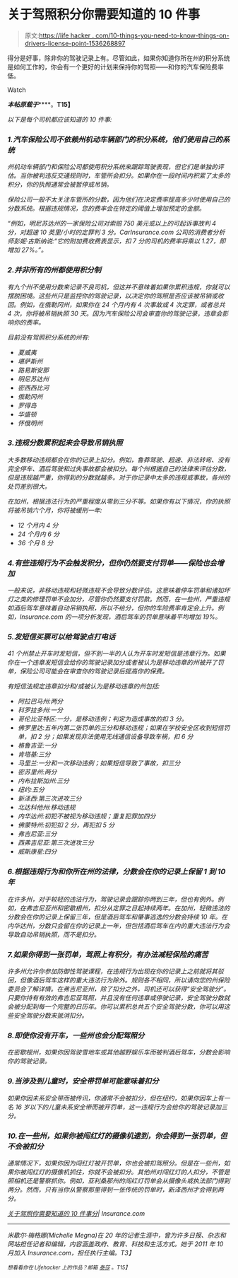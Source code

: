 # 关于驾照积分你需要知道的 10 件事

> 原文:[https://life hacker . com/10-things-you-need-to-know-things-on-drivers-license-point-1536268897](https://lifehacker.com/10-things-you-need-to-know-about-drivers-license-point-1536268897)

得分是好事，除非你的驾驶记录上有。尽管如此，如果你知道你所在州的积分系统是如何工作的，你会有一个更好的计划来保持你的驾照——和你的汽车保险费率低。

Watch

***本帖原载于***[](http://www.insurance.com/auto-insurance/auto-insurance-basics/10-things-you-need-to-know-about-drivers-license-points.html?WT.qs_osrc=HAC)****。**T15】**

*以下是每个司机都应该知道的 10 件事:*

### *1.汽车保险公司不依赖州机动车辆部门的积分系统，他们使用自己的系统*

*州机动车辆部门和保险公司都使用积分系统来跟踪驾驶表现，但它们是单独的评估。当你被判违反交通规则时，车管所会扣分。如果你在一段时间内积累了太多的积分，你的执照通常会被暂停或吊销。*

*保险公司一般不太关注车管所的分数，因为他们在决定费率提高多少时使用自己的分数系统。根据违规情况，您的费率会在特定的阈值上增加预定的金额。*

*“例如，明尼苏达州的一家保险公司对索赔 750 美元或以上的可起诉事故判 4 分，对超速 10 英里/小时的定罪判 3 分。CarInsurance.com 公司的消费者分析师彭妮·古斯纳说:“它的附加费收费表显示，扣 7 分的司机的费率将乘以 1.27，即增加 27%。”。*

### *2.并非所有的州都使用积分制*

*有九个州不使用分数来记录不良司机，但这并不意味着如果你累积违规，你就可以摆脱困境。这些州只是监控你的驾驶记录，以决定你的驾照是否应该被吊销或收回。例如，在俄勒冈州，如果你在 24 个月内有 4 次事故或 4 次定罪，或者总共 4 次，你将被吊销执照 30 天。因为汽车保险公司会审查你的驾驶记录，违章会影响你的费率。*

*目前没有驾照积分系统的州有:*

*   *夏威夷*
*   *堪萨斯州*
*   *路易斯安那*
*   *明尼苏达州*
*   *密西西比河*
*   *俄勒冈州*
*   *罗得岛*
*   *华盛顿*
*   *怀俄明州*

### *3.违规分数累积起来会导致吊销执照*

*大多数移动违规都会在你的记录上扣分。例如，鲁莽驾驶、超速、非法转弯、没有完全停车、酒后驾驶和过失事故都会被扣分。每个州根据自己的法律来评估分数，但是违规越严重，你得到的分数就越多。对于你记录中太多的违规或事故，各州的处罚差别很大。*

*在加州，根据违法行为的严重程度从零到三分不等。如果你有以下情况，你的执照将被吊销六个月，你将被缓刑一年:*

*   *12 个月内 4 分*
*   *24 个月内 6 分*
*   *36 个月 8 分*

### *4.有些违规行为不会触发积分，但你仍然要支付罚单——保险也会增加*

*一般来说，非移动违规和轻微违规不会导致分数评估。这意味着停车罚单和诸如坏灯之类的修理罚单不会加分，尽管你仍然要支付罚款。然而，在一些州，严重违规如酒后驾车意味着自动吊销执照，所以不给分，但你的车险费率肯定会上升。例如，Insurance.com 的一项分析发现，酒后驾车的罚单意味着平均增加 19%。*

### *5.发短信买票可以给驾驶点打电话*

*41 个州禁止开车时发短信，但不到一半的人认为开车时发短信是违章行为。如果你在一个违章发短信会给你的驾驶记录加分或者被认为是移动违章的州被开了罚单，保险公司可能会在审查你的驾驶记录后提高你的保费。*

*有短信法规定违章扣分和/或被认为是移动违章的州包括:*

*   *阿拉巴马州:两分*
*   *科罗拉多州:一分*
*   *哥伦比亚特区:一分，是移动违例；判定为造成事故的扣 3 分。*
*   *佛罗里达:五年内第二张罚单的三分和移动违规；如果在学校安全区收到短信罚单，扣 2 分；如果发现非法使用无线通信设备导致车祸，扣 6 分*
*   *格鲁吉亚:一分*
*   *肯塔基:三分*
*   *马里兰:一分和一次移动违例；如果短信导致了事故，扣三分*
*   *密苏里州:两分*
*   *内布拉斯加州:三分*
*   *纽约:五分*
*   *新泽西:第三次进攻三分*
*   *北达科他州:移动违规*
*   *内华达州:初犯不被视为移动违规；重复犯罪加四分*
*   *佛蒙特州:初犯扣 2 分，再犯扣 5 分*
*   *弗吉尼亚:三分*
*   *西弗吉尼亚:第三次进攻三分*
*   *威斯康星:四分*

### *6.根据违规行为和你所在州的法律，分数会在你的记录上保留 1 到 10 年*

*在许多州，对于较轻的违法行为，驾驶记录会跟踪你两到三年，但也有例外。例如，在弗吉尼亚州和密歇根州，扣分从定罪之日起持续两年。在加州，轻微违法的分数会在你的记录上保留三年，但是酒后驾车和肇事逃逸的分数会持续 10 年。在内华达州，分数只会留在你的记录上一年，但包括酒后驾车在内的重大违法行为会导致自动吊销执照，而不是扣分。*

### *7.如果你得到一张罚单，驾照上有积分，有办法减轻保险的痛苦*

*许多州允许你参加防御性驾驶课程，在违规行为出现在你的记录上之前就将其驳回，但像酒后驾车这样的重大违法行为除外。规则各不相同，所以请向您的州保险委员会了解详情。在弗吉尼亚州，除了扣分之外，司机还可以获得“安全驾驶分”。只要你持有有效的弗吉尼亚驾照，并且没有任何违章或停驶记录，安全驾驶分数就会被分配到每一个完整的日历年。你可以累积总共五个安全驾驶分数，你可以用这些安全驾驶分数来抵消扣分。*

### *8.即使你没有开车，一些州也会分配驾照分*

*在密歇根州，如果你因驾驶雪地车或其他越野娱乐车而被判酒后驾车，分数会影响你的驾驶记录。*

### *9.当涉及到儿童时，安全带罚单可能意味着扣分*

*如果你因未系安全带而被传讯，你通常不会被扣分，但在纽约，如果你因车上有一名 16 岁以下的儿童未系安全带而被开罚单，这一违规行为会给你的驾驶记录加三分。*

### *10.在一些州，如果你被闯红灯的摄像机逮到，你会得到一张罚单，但不会被扣分*

*通常情况下，如果你因为闯红灯被开罚单，你也会被扣驾照分。但是在一些州，如果你被闯红灯的摄像机抓住，你就不会被扣分。其他州对闯红灯的人扣分，不管是照相机还是警察抓你。例如，亚利桑那州的闯红灯罚单会从摄像头或执法部门得到两分。然而，只有当你从警察那里得到一张传统的罚单时，新泽西州才会得到两分。*

*[关于驾照你需要知道的 10 件事分](http://www.insurance.com/auto-insurance/auto-insurance-basics/10-things-you-need-to-know-about-drivers-license-points.html?WT.qs_osrc=HAC)| Insurance.com*

* * *

*米歇尔·梅格娜(Michelle Megna)在 20 年的记者生涯中，曾为许多日报、杂志和网站担任记者和编辑，内容涵盖政府、教育、科技和生活方式。她于 2011 年 10 月加入 Insurance.com，担任执行主编。T3】*

*<small>*想看看你在 Lifehacker 上的作品？邮箱*</small> [<small>*泰莎*</small>](https://mail.google.com/mail/?view=cm&fs=1&tf=1&to=tessa@lifehacker.com) <small>*。*T15】</small>*